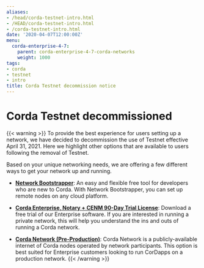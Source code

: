 ```yaml
---
aliases:
- /head/corda-testnet-intro.html
- /HEAD/corda-testnet-intro.html
- /corda-testnet-intro.html
date: '2020-04-07T12:00:00Z'
menu:
  corda-enterprise-4-7:
    parent: corda-enterprise-4-7-corda-networks
    weight: 1000
tags:
- corda
- testnet
- intro
title: Corda Testnet decommission notice
---
```


# Corda Testnet decommissioned

{{< warning >}}
To provide the best experience for users setting up a network, we have decided to decommission the use of Testnet effective April 31, 2021. Here we highlight other options that are available to users following the removal of Testnet.

Based on your unique networking needs, we are offering a few different ways to get your network up and running.

* [**Network Bootstrapper**](network-bootstrapper.md): An easy and flexible free tool for developers who are new to Corda. With Network Bootstrapper, you can set up remote nodes on any cloud platform.

* [**Corda Enterprise, Notary + CENM 90-Day Trial License**](https://customerhub.r3.com/s/sign-up): Download a free trial of our Enterprise software. If you are interested in running a private network, this will help you understand the ins and outs of running a Corda network.

* [**Corda Network (Pre-Production)**](https://corda.network/): Corda Network is a publicly-available internet of Corda nodes operated by network participants. This option is best suited for Enterprise customers looking to run CorDapps on a production network.
{{< /warning >}}

